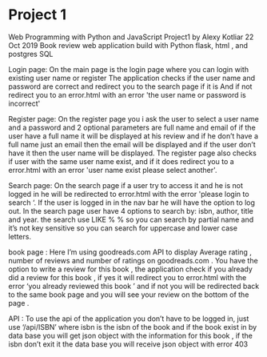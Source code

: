 # Project 1

Web Programming with Python and JavaScript
Project1 by Alexy Kotliar 22 Oct 2019
Book review web application build with Python flask, html , and postgres SQL

Login page:
On the main page is the login page where you can login with existing user name or register 
The application checks if the user name and password are correct and redirect you to the search page if it is 
And if not redirect you to an error.html with an error 'the user name or password is incorrect'

Register page:
On the register page you i ask the user to select a user name and a password and 2 optional parameters are full name and email 
of if the user have a full name it will be displayed at his review and if he don’t have a full name just an email then the email will be displayed and if the user don’t have it then the user name will be displayed.
The register page also checks if user with the same user name exist, and if it does redirect you to a error.html with an error 'user name exist please select another'.

Search page: 
On the search page if a user try to access it and he is not logged in he will be redirected to error.html with the error 'please login to search ‘.
If the user is logged in in the nav bar he will have the option to log out.
In the search page user have 4 options to search by: isbn, author, title and year.
the search use LIKE % % so you can search by partial name and it’s not key sensitive so you can search for uppercase and lower case letters.

book page : 
Here I’m using goodreads.com API to display Average rating , number of reviews and number of ratings on goodreads.com . 
You have the option to write a review for this book , the application check if you already did a review for this book , if yes it will redirect you to error.html with the error ‘you already reviewed this book ’ and if not you will be redirected back to the same book page and you will see your review on the bottom of the page .

API : 
To use the api of the application you don’t have to be logged in, just use ‘/api/ISBN’ where isbn is the isbn of the book and if the book exist in by data base you will get json object with the information for this book , if the isbn don’t exit it the data base you will receive json object with error 403 
